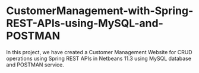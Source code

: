 # CustomerManagement-with-Spring-REST-APIs-using-MySQL-and-POSTMAN
In this project, we have created a Customer Management Website for CRUD operations using Spring REST APIs in Netbeans 11.3 using MySQL database and POSTMAN service.

